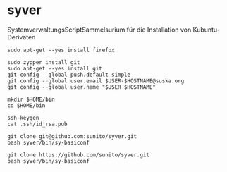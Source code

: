 syver
=====

SystemverwaltungsScriptSammelsurium für die Installation von Kubuntu-Derivaten

    sudo apt-get --yes install firefox
    
    sudo zypper install git
    sudo apt-get --yes install git
    git config --global push.default simple
    git config --global user.email $USER-$HOSTNAME@suska.org
    git config --global user.name "$USER $HOSTNAME"

    mkdir $HOME/bin
    cd $HOME/bin

    ssh-keygen
    cat .ssh/id_rsa.pub

    git clone git@github.com:sunito/syver.git
    bash syver/bin/sy-basiconf

    git clone https://github.com/sunito/syver.git
    bash syver/bin/sy-basiconf
    
